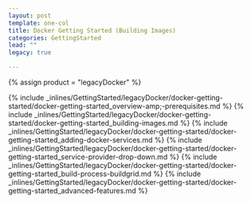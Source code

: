 ```yaml
---
layout: post
template: one-col
title: Docker Getting Started (Building Images)
categories: GettingStarted
lead: ""
legacy: true

---
```

{% assign product = "legacyDocker" %}


{% include _inlines/GettingStarted/legacyDocker/docker-getting-started/docker-getting-started_overview-amp;-prerequisites.md %}
{% include _inlines/GettingStarted/legacyDocker/docker-getting-started/docker-getting-started_building-images.md %}
{% include _inlines/GettingStarted/legacyDocker/docker-getting-started/docker-getting-started_adding-docker-services.md %}
{% include _inlines/GettingStarted/legacyDocker/docker-getting-started/docker-getting-started_service-provider-drop-down.md %}
{% include _inlines/GettingStarted/legacyDocker/docker-getting-started/docker-getting-started_build-process-buildgrid.md %}
{% include _inlines/GettingStarted/legacyDocker/docker-getting-started/docker-getting-started_advanced-features.md %}
